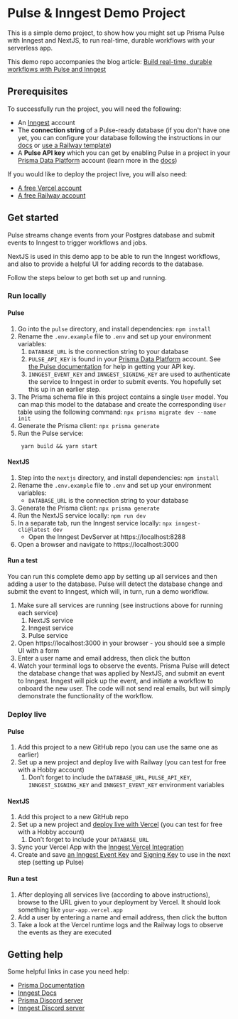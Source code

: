 # Pulse & Inngest Demo Project

This is a simple demo project, to show how you might set up Prisma Pulse with Inngest and NextJS, to run real-time, durable workflows with your serverless app.

This demo repo accompanies the blog article: [Build real-time, durable workflows with Pulse and Inngest](https://prisma.io/blog/build-real-time-durable-workflows-with-pulse-and-inngest)

## Prerequisites
To successfully run the project, you will need the following:

- An [Inngest](https://app.inngest.com/sign-up?ref=prisma-pulse-blog-post&utm_source=prisma&utm_medium=website&utm_campaign=prisma_pulse) account
- The **connection string** of a Pulse-ready database (if you don't have one yet, you can configure your database following the instructions in our [docs](https://www.prisma.io/docs/pulse/database-setup) or [use a Railway template](https://railway.app/template/pulse-pg?referralCode=VQ09uv))
- A **Pulse API key** which you can get by enabling Pulse in a project in your [Prisma Data Platform](https://pris.ly/pdp) account (learn more in the [docs](https://www.prisma.io/docs/platform/concepts/environments#api-keys))

If you would like to deploy the project live, you will also need:

- [A free Vercel account](https://vercel.com)
- [A free Railway account](https://railway.app)

## Get started

Pulse streams change events from your Postgres database and submit events to Inngest to trigger workflows and jobs.

NextJS is used in this demo app to be able to run the Inngest workflows, and also to provide a helpful UI for adding records to the database.

Follow the steps below to get both set up and running.

### Run locally

#### Pulse

1. Go into the `pulse` directory, and install dependencies: `npm install`
1. Rename the `.env.example` file to `.env` and set up your environment variables:
    1. `DATABASE_URL` is the connection string to your database
    1. `PULSE_API_KEY` is found in your [Prisma Data Platform](https://console.prisma.io/sign-up) account. See [the Pulse documentation](https://www.prisma.io/docs/platform/about#environment) for help in getting your API key.
    1. `INNGEST_EVENT_KEY` and `INNGEST_SIGNING_KEY` are used to authenticate the service to Inngest in order to submit events. You hopefully set this up in an earlier step.
1. The Prisma schema file in this project contains a single `User` model. You can map this model to the database and create the corresponding `User` table using the following command: `npx prisma migrate dev --name init`
1. Generate the Prisma client: `npx prisma generate`
1. Run the Pulse service:
    ```terminal
	 yarn build && yarn start
	```

#### NextJS

1. Step into the `nextjs` directory, and install dependencies: `npm install`
1. Rename the `.env.example` file to `.env` and set up your environment variables:
    - `DATABASE_URL` is the connection string to your database
1. Generate the Prisma client: `npx prisma generate`
1. Run the NextJS service locally: `npm run dev` 
1. In a separate tab, run the Inngest service locally: `npx inngest-cli@latest dev` 
    - Open the Inngest DevServer at https://localhost:8288
1. Open a browser and navigate to https://localhost:3000


#### Run a test

You can run this complete demo app by setting up all services and then adding a user to the database. Pulse will detect the database change and submit the event to Inngest, which will, in turn, run a demo workflow.

1. Make sure all services are running (see instructions above for running each service)
    1. NextJS service
    2. Inngest service
    3. Pulse service
1. Open https://localhost:3000 in your browser - you should see a simple UI with a form
1. Enter a user name and email address, then click the button
1. Watch your terminal logs to observe the events. Prisma Pulse will detect the database change that was applied by NextJS, and submit an event to Inngest. Inngest will pick up the event, and initiate a workflow to onboard the new user. The code will not send real emails, but will simply demonstrate the functionality of the workflow.


### Deploy live

#### Pulse

1. Add this project to a new GitHub repo (you can use the same one as earlier)
1. Set up a new project and deploy live with Railway (you can test for free with a Hobby account)
    1. Don’t forget to include the `DATABASE_URL`, `PULSE_API_KEY`, `INNGEST_SIGNING_KEY` and `INNGEST_EVENT_KEY` environment variables

#### NextJS

1. Add this project to a new GitHub repo
1. Set up a new project and [deploy live with Vercel](https://nextjs.org/learn-pages-router/basics/deploying-nextjs-app/deploy) (you can test for free with a Hobby account)
    1. Don’t forget to include your `DATABASE_URL`
1. Sync your Vercel App with the [Inngest Vercel Integration](https://www.inngest.com/docs/deploy/vercel#deploying-to-vercel)
1. Create and save [an Inngest Event Key](https://www.inngest.com/docs/events/creating-an-event-key) and [Signing Key](https://www.inngest.com/docs/platform/signing-keys) to use in the next step (setting up Pulse)


#### Run a test

1. After deploying all services live (according to above instructions), browse to the URL given to your deployment by Vercel. It should look something like `your-app.vercel.app`
1. Add a user by entering a name and email address, then click the button
1. Take a look at the Vercel runtime logs and the Railway logs to observe the events as they are executed


## Getting help

Some helpful links in case you need help:

- [Prisma Documentation](https://www.prisma.io/docs)
- [Inngest Docs](https://www.inngest.com/docs)
- [Prisma Discord server](https://pris.ly/discord)
- [Inngest Discord server](https://inngest.com/discord)